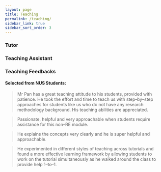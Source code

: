 ```yaml
---
layout: page
title: Teaching
permalink: /teaching/
sidebar_link: true
sidebar_sort_order: 3
---
```

### Tutor




### Teaching Assistant


### Teaching Feedbacks
#### Selected from NUS Students:

>Mr Pan has a great teaching attitude to his students, provided with patience. He took the effort and time to teach us with step–by–step approaches for students like us who do not have any research methodology background. His teaching abilities are appreciated.

>Passionate, helpful and very approachable when students require assistance for this non–RE module.


>He explains the concepts very clearly and he is super helpful and approachable.
 

>He experimented in different styles of teaching across tutorials and found a more effective learning framework by allowing students to work on the tutorial simultaneously as he walked around the class to provide help 1–to–1.